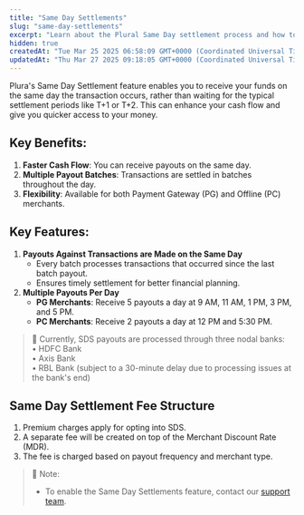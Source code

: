 ```yaml
---
title: "Same Day Settlements"
slug: "same-day-settlements"
excerpt: "Learn about the Plural Same Day settlement process and how to manage your settlements efficiently."
hidden: true
createdAt: "Tue Mar 25 2025 06:58:09 GMT+0000 (Coordinated Universal Time)"
updatedAt: "Thu Mar 27 2025 09:18:05 GMT+0000 (Coordinated Universal Time)"
---
```

Plura's Same Day Settlement feature enables you to receive your funds on the same day the transaction occurs, rather than waiting for the typical settlement periods like T+1 or T+2. This can enhance your cash flow and give you quicker access to your money.

## Key Benefits:

1. **Faster Cash Flow**: You can receive payouts on the same day.
2. **Multiple Payout Batches**: Transactions are settled in batches throughout the day.
3. **Flexibility**: Available for both Payment Gateway (PG) and Offline (PC) merchants.

## Key Features:

1. **Payouts Against Transactions are Made on the Same Day**
   - Every batch processes transactions that occurred since the last batch payout.
   - Ensures timely settlement for better financial planning.
2. **Multiple Payouts Per Day**
   - **PG Merchants**: Receive 5 payouts a day at 9 AM, 11 AM, 1 PM, 3 PM, and 5 PM.
   - **PC Merchants**: Receive 2 payouts a day at 12 PM and 5:30 PM.

> 📘 Currently, SDS payouts are processed through three nodal banks:  
> •	HDFC Bank  
> •	Axis Bank  
> •	RBL Bank (subject to a 30-minute delay due to processing issues at the bank's end)

## Same Day Settlement Fee Structure

1. Premium charges apply for opting into SDS.
2. A separate fee will be created on top of the Merchant Discount Rate (MDR).
3. The fee is charged based on payout frequency and merchant type.

> 📘 Note:
> 
> - To enable the Same Day Settlements feature, contact our <a href="mailto:pgsupport@pinelabs.com" target="_blank">support team</a>.
